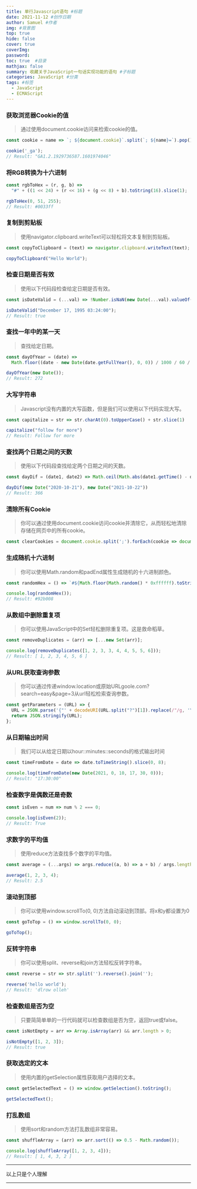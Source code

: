 ```yaml
---
title: 单行Javascript语句 #标题
date: 2021-11-12 #创作日期
author: Samuel #作者
img: #背景图
top: true
hide: false
cover: true
coverImg:
password:
toc: true  #目录
mathjax: false
summary: 收藏关于JavaScript一句话实现功能的语句 #子标题
categories: JavaScript #分类
tags: #标签
  - JavaScript
  - ECMAScript
---
```



### 获取浏览器Cookie的值
> 通过使用document.cookie访问来检索cookie的值。

```js
const cookie = name => `; ${document.cookie}`.split(`; ${name}=`).pop().split(';').shift();

cookie('_ga');
// Result: "GA1.2.1929736587.1601974046"
```

### 将RGB转换为十六进制

```js
const rgbToHex = (r, g, b) =>
  "#" + ((1 << 24) + (r << 16) + (g << 8) + b).toString(16).slice(1);

rgbToHex(0, 51, 255); 
// Result: #0033ff
```

### 复制到剪贴板
> 使用navigator.clipboard.writeText可以轻松将文本复制到剪贴板。

```js
const copyToClipboard = (text) => navigator.clipboard.writeText(text);

copyToClipboard("Hello World");
```

### 检查日期是否有效
> 使用以下代码段检查给定日期是否有效。

```js
const isDateValid = (...val) => !Number.isNaN(new Date(...val).valueOf());

isDateValid("December 17, 1995 03:24:00");
// Result: true
```

### 查找一年中的某一天
> 查找给定日期。

```js
const dayOfYear = (date) =>
  Math.floor((date - new Date(date.getFullYear(), 0, 0)) / 1000 / 60 / 60 / 24);

dayOfYear(new Date());
// Result: 272
```

### 大写字符串
> Javascript没有内置的大写函数，但是我们可以使用以下代码实现大写。

```js
const capitalize = str => str.charAt(0).toUpperCase() + str.slice(1)

capitalize("follow for more")
// Result: Follow for more
```

### 查找两个日期之间的天数
> 使用以下代码段查找给定两个日期之间的天数。

```js
const dayDif = (date1, date2) => Math.ceil(Math.abs(date1.getTime() - date2.getTime()) / 86400000)

dayDif(new Date("2020-10-21"), new Date("2021-10-22"))
// Result: 366
```

### 清除所有Cookie
> 你可以通过使用document.cookie访问cookie并清除它，从而轻松地清除存储在网页中的所有cookie。

```js
const clearCookies = document.cookie.split(';').forEach(cookie => document.cookie = cookie.replace(/^ +/, '').replace(/=.*/, `=;expires=${new Date(0).toUTCString()};path=/`));
```

### 生成随机十六进制
> 你可以使用Math.random和padEnd属性生成随机的十六进制颜色。

```js
const randomHex = () => `#${Math.floor(Math.random() * 0xffffff).toString(16).padEnd(6, "0")}`;

console.log(randomHex());
// Result: #92b008
```

### 从数组中删除重复项
> 你可以使用JavaScript中的Set轻松删除重复项。这是救命稻草。

```js
const removeDuplicates = (arr) => [...new Set(arr)];

console.log(removeDuplicates([1, 2, 3, 3, 4, 4, 5, 5, 6]));
// Result: [ 1, 2, 3, 4, 5, 6 ]
```

### 从URL获取查询参数
> 你可以通过传递window.location或原始URLgoole.com?search=easy&page=3从url轻松检索查询参数。

```js
const getParameters = (URL) => {
  URL = JSON.parse('{"' + decodeURI(URL.split("?")[1]).replace(/"/g, '\\"').replace(/&/g, '","').replace(/=/g, '":"') +'"}');
  return JSON.stringify(URL);
};
```

### 从日期输出时间
> 我们可以从给定日期以hour::minutes::seconds的格式输出时间

```js
const timeFromDate = date => date.toTimeString().slice(0, 8);

console.log(timeFromDate(new Date(2021, 0, 10, 17, 30, 0))); 
// Result: "17:30:00"
```

### 检查数字是偶数还是奇数

```js
const isEven = num => num % 2 === 0;

console.log(isEven(2)); 
// Result: True
```

### 求数字的平均值
> 使用reduce方法查找多个数字的平均值。

```js
const average = (...args) => args.reduce((a, b) => a + b) / args.length;

average(1, 2, 3, 4);
// Result: 2.5
```

### 滚动到顶部
> 你可以使用window.scrollTo(0, 0)方法自动滚动到顶部。将x和y都设置为0

```js
const goToTop = () => window.scrollTo(0, 0);

goToTop();
```

### 反转字符串
> 你可以使用split、reverse和join方法轻松反转字符串。

```js
const reverse = str => str.split('').reverse().join('');

reverse('hello world');     
// Result: 'dlrow olleh'
```

### 检查数组是否为空
> 只要简简单单的一行代码就可以检查数组是否为空，返回true或false。


```js
const isNotEmpty = arr => Array.isArray(arr) && arr.length > 0;

isNotEmpty([1, 2, 3]);
// Result: true
```

### 获取选定的文本
> 使用内置的getSelection属性获取用户选择的文本。

```js
const getSelectedText = () => window.getSelection().toString();

getSelectedText();
```

### 打乱数组
> 使用sort和random方法打乱数组非常容易。


```js
const shuffleArray = (arr) => arr.sort(() => 0.5 - Math.random());

console.log(shuffleArray([1, 2, 3, 4]));
// Result: [ 1, 4, 3, 2 ]
```


- - - 
 以上只是个人理解
- - - 


